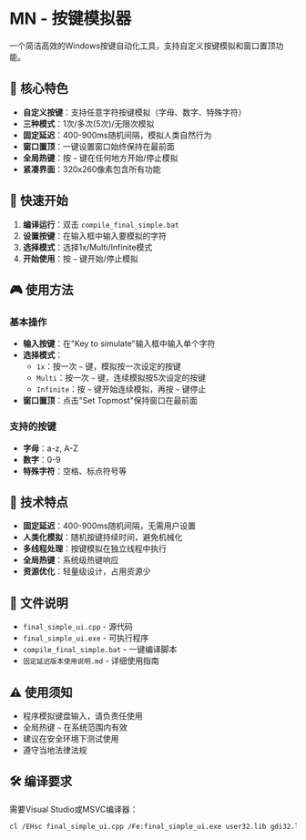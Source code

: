 # MN - 按键模拟器

一个简洁高效的Windows按键自动化工具，支持自定义按键模拟和窗口置顶功能。

## 🎯 核心特色

- **自定义按键**：支持任意字符按键模拟（字母、数字、特殊字符）
- **三种模式**：1次/多次(5次)/无限次模拟
- **固定延迟**：400-900ms随机间隔，模拟人类自然行为
- **窗口置顶**：一键设置窗口始终保持在最前面
- **全局热键**：按 `~` 键在任何地方开始/停止模拟
- **紧凑界面**：320x260像素包含所有功能

## 🚀 快速开始

1. **编译运行**：双击 `compile_final_simple.bat`
2. **设置按键**：在输入框中输入要模拟的字符
3. **选择模式**：选择1x/Multi/Infinite模式
4. **开始使用**：按 `~` 键开始/停止模拟

## 🎮 使用方法

### 基本操作
- **输入按键**：在"Key to simulate"输入框中输入单个字符
- **选择模式**：
  - `1x`：按一次 `~` 键，模拟按一次设定的按键
  - `Multi`：按一次 `~` 键，连续模拟按5次设定的按键
  - `Infinite`：按 `~` 键开始连续模拟，再按 `~` 键停止
- **窗口置顶**：点击"Set Topmost"保持窗口在最前面

### 支持的按键
- **字母**：a-z, A-Z
- **数字**：0-9
- **特殊字符**：空格、标点符号等

## 🔧 技术特点

- **固定延迟**：400-900ms随机间隔，无需用户设置
- **人类化模拟**：随机按键持续时间，避免机械化
- **多线程处理**：按键模拟在独立线程中执行
- **全局热键**：系统级热键响应
- **资源优化**：轻量级设计，占用资源少

## 📁 文件说明

- `final_simple_ui.cpp` - 源代码
- `final_simple_ui.exe` - 可执行程序
- `compile_final_simple.bat` - 一键编译脚本
- `固定延迟版本使用说明.md` - 详细使用指南

## ⚠️ 使用须知

- 程序模拟键盘输入，请负责任使用
- 全局热键 `~` 在系统范围内有效
- 建议在安全环境下测试使用
- 遵守当地法律法规

## 🛠️ 编译要求

需要Visual Studio或MSVC编译器：
```bash
cl /EHsc final_simple_ui.cpp /Fe:final_simple_ui.exe user32.lib gdi32.lib comctl32.lib /link /SUBSYSTEM:WINDOWS
```
